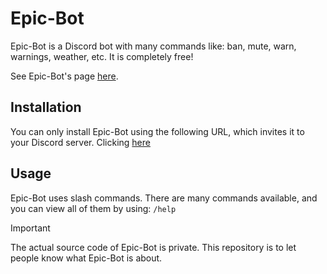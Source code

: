 # Epic-Bot

Epic-Bot is a Discord bot with many commands like: ban, mute, warn, warnings, weather, etc. It is completely free!

See Epic-Bot's page [here](https://bamb.cl/epic-bot).

## Installation

You can only install Epic-Bot using the following URL, which invites it to your Discord server. Clicking [here](https://bamb.cl/epic-bot?invite=true)

## Usage

Epic-Bot uses slash commands. There are many commands available, and you can view all of them by using:
`/help`

> [!IMPORTANT]  
> The actual source code of Epic-Bot is private. This repository is to let people know what Epic-Bot is about.
